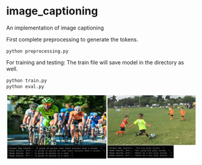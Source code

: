 # image_captioning
An implementation of image captioning


First complete preprocessing to generate the tokens.
```
python preprocessing.py 
```
For training and testing: 
The train file will save model in the directory as well.
```
python train.py
python eval.py
```


![Screenshot](caption_result.PNG)
